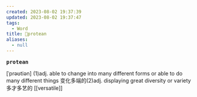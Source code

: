 ```yaml
---
created: 2023-08-02 19:37:39
updated: 2023-08-02 19:37:47
tags:
  - Word
title: 📖protean
aliases:
  - null
---
```


<pre><strong>protean</strong></pre>
[ˈprəʊtiən]
(1)adj. able to change into many different forms or able to do many different things 变化多端的(2)adj. displaying great diversity or variety 多才多艺的
[[versatile]]

